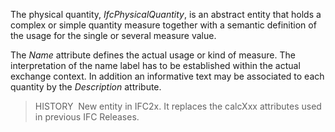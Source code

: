 ﻿The physical quantity, _IfcPhysicalQuantity_, is an abstract entity that holds a complex or simple quantity measure together with a semantic definition of the usage for the single or several measure value.

The _Name_ attribute defines the actual usage or kind of measure. The interpretation of the name label has to be established within the actual exchange context. In addition an informative text may be associated to each quantity by the _Description_ attribute.

> HISTORY&nbsp; New entity in IFC2x. It replaces the calcXxx attributes used in previous IFC Releases.